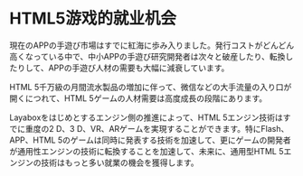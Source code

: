 # HTML5游戏的就业机会



現在のAPPの手遊び市場はすでに紅海に歩み入りました。発行コストがどんどん高くなっている中で、中小APPの手遊び研究開発者は次々と破産したり、転換したりして、APPの手遊び人材の需要も大幅に減衰しています。



HTML 5千万級の月間流水製品の増加に伴って、微信などの大手流量の入り口が開くにつれて、HTML 5ゲームの人材需要は高度成長の段階にあります。



Layaboxをはじめとするエンジン側の推進によって、HTML 5エンジン技術はすでに重度の2 D、3 D、VR、ARゲームを実現することができます。特にFlash、APP、HTML 5のゲームは同時に発表する技術を加速して、更にゲームの開発者が通用性エンジンの技術に転換することを加速して、未来に、通用型HTML 5エンジンの技術はもっと多い就業の機会を獲得します。